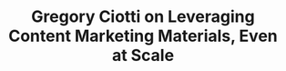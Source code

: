 ---
name: "Gregory Ciotti"
title: "Gregory Ciotti on Leveraging Content Marketing Materials, Even at Scale"
episode: 12
upcoming: false
twitter_url: https://twitter.com/GregoryCiotti
download_url: https://simplecast.fm/media/1918.mp3
avatar: gregory_ciotti.jpg
summary: |
  We talked with <a href="https://twitter.com/GregoryCiotti">Gregory Ciotti</a>, the man behind <a href="https://www.helpscout.net/">Help Scout’s</a> inbound marketing. He breaks down his process for producing his unique, research-backed content, and he also talks about the recent decision to pull down the email wall to all their <a href="https://www.helpscout.net/resources/">guides</a>, letting them live out in the open.
outro_song: "Что сказать вам на прощанье?"
outro_artist: "Tet"
outro_url: https://soundcloud.com/tetprod/tet
links:
  - :url: https://twitter.com/GregoryCiotti
    :label: "Gregory Ciotti"
  - :url: https://www.helpscout.net/
    :label: "Help Scout"
  - :url: http://www.zendesk.com/beautifully-simple
    :label: "Zendesk"
  - :url: https://www.helpscout.net/resources/
    :label: "Help Scout Resources"
  - :url: https://www.helpscout.net/blog/
    :label: "Help Scout Blog"
  - :url: http://www.mnightshyamalan.com
    :label: "M. Night Shyamalan"
  - :url: http://hbr.org/
    :label: "Harvard Business Review"
  - :url: http://www.gallup.com/home.aspx
    :label: "Gallup"
  - :url: http://www.forrester.com/home/
    :label: "Forrester"
  - :url: https://delicious.com/
    :label: "Delicious"
  - :url: http://www.shutterstock.com
    :label: "ShutterStock"
  - :url: https://twitter.com/jaredmcdaniel
    :label: "Jared McDaniel"
  - :url: http://www.slideshare.net/
    :label: "SlideShare"
  - :url: http://www.gregoryciotti.com/
    :label: "Gregory's Personal Website"
tweetables:
  - :quote: "84% of our inbound traffic (over 250k uniques/mo) is through some piece of content. Amazing."
    :tweet: "&quot;84% of our inbound traffic (over 250k uniques/mo) is through some piece of content.Amazing.&quot;  @GregoryCiotti"
  - :quote: "We use the &quot;M. Night Shyamalan Technique&quot; - you've got to have that unique twist to be remembered."
    :tweet: "&quot;We use the &quot;M. Night Shyamalan Technique&quot; - you've got to have that unique twist to be remembered.&quot; @GregoryCiotti"
  - :quote: "Networking is the content marketing secret that no one wants to talk about."
    :tweet: "&quot;Networking is the content marketing secret that no one wants to talk about.&quot; @GregoryCiotti"
---